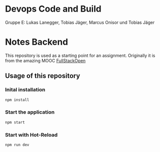 # Devops Code and Build
Gruppe E: Lukas Lanegger, Tobias Jäger, Marcus Onisor und Tobias Jäger

# Notes Backend

This repository is used as a starting point for an assignment. Originally it is from the amazing MOOC [FullStackOpen](https://fullstackopen.com/)

## Usage of this repository

### Inital installation
```bash
npm install
```

### Start the application
```bash
npm start
```

### Start with Hot-Reload
```bash
npm run dev
```